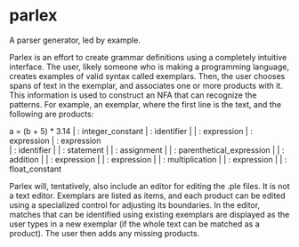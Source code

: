 parlex
======

A parser generator, led by example.

Parlex is an effort to create grammar definitions using a completely intuitive interface. The user, likely someone who is making a programming language, creates examples of valid syntax called exemplars. Then, the user chooses spans of text in the exemplar, and associates one or more products with it. This information is used to construct an NFA that can recognize the patterns. For example, an exemplar, where the first line is the text, and the following are products:

a = (b + 5) * 3.14
         | : integer_constant
     | : identifier
              |  | : expression
     | : expression
         | : expression  	      
| : identifier
|                | : statement
|                | : assignment
    |     | : parenthetical_expression
     |   | : addition
     |   | : expression
    |     | : expression
    |            | : multiplication
    |            | : expression
              |  | : float_constant
              
Parlex will, tentatively, also include an editor for editing the .ple files. It is not a text editor. Exemplars are listed as items, and each product can be edited using a specialized control for adjusting its boundaries. In the editor, matches that can be identified using existing exemplars are displayed as the user types in a new exemplar (if the whole text can be matched as a product). The user then adds any missing products.
